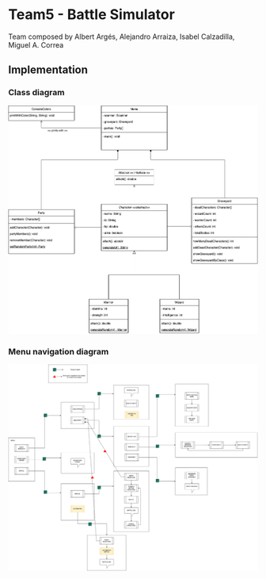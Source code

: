 # Team5 - Battle Simulator
Team composed by Albert Argés, Alejandro Arraiza, Isabel Calzadilla, Miguel A. Correa

## Implementation

### Class diagram
![Class diagram](docs/BattleSimulator-Class.drawio.png)

### Menu navigation diagram
![Menu navigation diagram](docs/battle-simulator-menu-navigation.drawio.png)